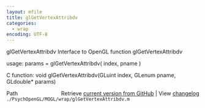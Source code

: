 ```yaml
---
layout: mfile
title: glGetVertexAttribdv
categories:
  - wrap
encoding: UTF-8
---
```


glGetVertexAttribdv  Interface to OpenGL function glGetVertexAttribdv

usage:  params = glGetVertexAttribdv\( index, pname \)

C function:  void glGetVertexAttribdv\(GLuint index, GLenum pname, GLdouble\* params\)


<div class="code_header" style="text-align:right;">
  <span style="float:left;">Path&nbsp;&nbsp;</span> <span class="counter">Retrieve <a href=
  "https://raw.github.com/Psychtoolbox-3/Psychtoolbox-3/beta/./PsychOpenGL/MOGL/wrap/glGetVertexAttribdv.m">current version from GitHub</a> | View <a href=
  "https://github.com/Psychtoolbox-3/Psychtoolbox-3/commits/beta/./PsychOpenGL/MOGL/wrap/glGetVertexAttribdv.m">changelog</a></span>
</div>
<div class="code">
  <code>./PsychOpenGL/MOGL/wrap/glGetVertexAttribdv.m</code>
</div>
